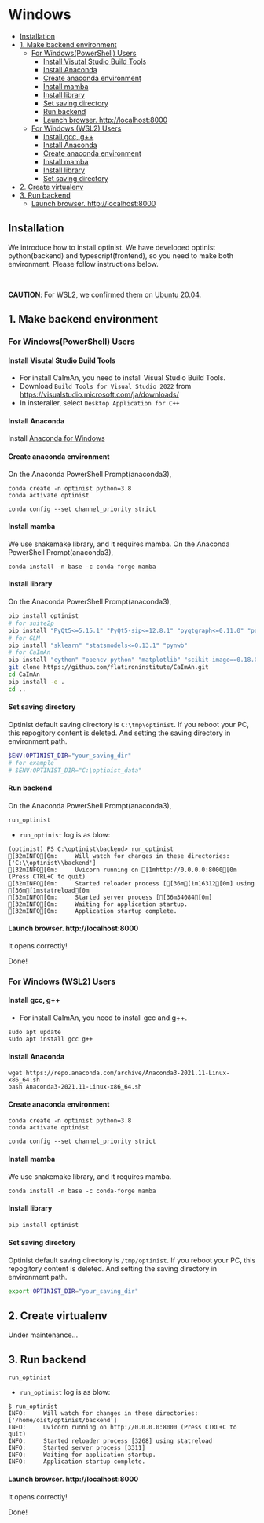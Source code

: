 Windows
=================

* [Installation](#installation)
* [1. Make backend environment](#2-make-backend-environment)
   * [For Windows(PowerShell) Users](#for-windowspowershell-users)
      * [Install Visutal Studio Build Tools](#install-visutal-studio-build-tools)
      * [Install Anaconda](#install-anaconda)
      * [Create anaconda environment](#create-anaconda-environment)
      * [Install mamba](#install-mamba)
      * [Install library](#install-library)
      * [Set saving directory](#set-saving-directory)
      * [Run backend](#run-backend)
      * [Launch browser.  <a href="http://localhost:8000" rel="nofollow">http://localhost:8000</a>](#launch-browser--httplocalhost8000)
   * [For Windows (WSL2) Users](#for-windows-wsl2-users)
      * [Install gcc, g++](#install-gcc-g)
      * [Install Anaconda](#install-anaconda-1)
      * [Create anaconda environment](#create-anaconda-environment-1)
      * [Install mamba](#install-mamba-1)
      * [Install library](#install-library-1)
      * [Set saving directory](#set-saving-directory-1)
* [2. Create virtualenv](#3-create-virtualenv)
* [3. Run backend](#4-run-backend)
   * [Launch browser.  <a href="http://localhost:8000" rel="nofollow">http://localhost:8000</a>](#launch-browser--httplocalhost8000-1)

## Installation
We introduce how to install optinist.
We have developed optinist python(backend) and typescript(frontend), so you need to make both environment.
Please follow instructions below.

<br />

**CAUTION**: For WSL2, we confirmed them on [Ubuntu 20.04](https://www.microsoft.com/ja-jp/p/ubuntu-2004-lts/9n6svws3rx71).


## 1. Make backend environment

### For Windows(PowerShell) Users
#### Install Visutal Studio Build Tools
- For install CaImAn, you need to install Visual Studio Build Tools.
- Download `Build Tools for Visual Studio 2022` from https://visualstudio.microsoft.com/ja/downloads/
- In insteraller, select `Desktop Application for C++`

#### Install Anaconda
Install [Anaconda for Windows](https://www.anaconda.com/products/individual)
#### Create anaconda environment
On the Anaconda PowerShell Prompt(anaconda3),
```
conda create -n optinist python=3.8
conda activate optinist
```

```
conda config --set channel_priority strict
```

#### Install mamba
We use snakemake library, and it requires mamba.
On the Anaconda PowerShell Prompt(anaconda3),
```
conda install -n base -c conda-forge mamba
```
#### Install library
On the Anaconda PowerShell Prompt(anaconda3),
```bash
pip install optinist
# for suite2p
pip install "PyQt5<=5.15.1" "PyQt5-sip<=12.8.1" "pyqtgraph<=0.11.0" "pandas" "suite2p<=0.10.3" "tifffile<=v2022.3.25"
# for GLM
pip install "sklearn" "statsmodels<=0.13.1" "pynwb"
# for CaImAn
pip install "cython" "opencv-python" "matplotlib" "scikit-image==0.18.0" "scikit-learn" "ipyparallel" "holoviews" "watershed" "tensorflow"
git clone https://github.com/flatironinstitute/CaImAn.git
cd CaImAn
pip install -e .
cd ..
```

#### Set saving directory
Optinist default saving directory is `C:\tmp\optinist`. If you reboot your PC, this repogitory content is deleted. And setting the saving directory in environment path.
```PowerShell
$ENV:OPTINIST_DIR="your_saving_dir"
# for example
# $ENV:OPTINIST_DIR="C:\optinist_data"
```

#### Run backend
On the Anaconda PowerShell Prompt(anaconda3),
```
run_optinist
```
- `run_optinist` log is as blow:
```
(optinist) PS C:\optinist\backend> run_optinist
[32mINFO[0m:     Will watch for changes in these directories: ['C:\\optinist\\backend']
[32mINFO[0m:     Uvicorn running on [1mhttp://0.0.0.0:8000[0m (Press CTRL+C to quit)
[32mINFO[0m:     Started reloader process [[36m[1m16312[0m] using [36m[1mstatreload[0m
[32mINFO[0m:     Started server process [[36m34084[0m]
[32mINFO[0m:     Waiting for application startup.
[32mINFO[0m:     Application startup complete.
```
#### Launch browser.  http://localhost:8000
It opens correctly!

Done!

### For Windows (WSL2) Users
#### Install gcc, g++
- For install CaImAn, you need to install gcc and g++.
```
sudo apt update
sudo apt install gcc g++
```
#### Install Anaconda
```
wget https://repo.anaconda.com/archive/Anaconda3-2021.11-Linux-x86_64.sh
bash Anaconda3-2021.11-Linux-x86_64.sh
```
#### Create anaconda environment
```
conda create -n optinist python=3.8
conda activate optinist
```

```
conda config --set channel_priority strict
```

#### Install mamba
We use snakemake library, and it requires mamba.
```
conda install -n base -c conda-forge mamba
```
#### Install library
```bash
pip install optinist
```
#### Set saving directory
Optinist default saving directory is `/tmp/optinist`. If you reboot your PC, this repogitory content is deleted. And setting the saving directory in environment path.
```bash
export OPTINIST_DIR="your_saving_dir"
```

## 2. Create virtualenv
Under maintenance...
<!-- In snakemake used by optinist, a virtual environment is created and executed for each function.
The procedure for first creating a virtual environment for processing suite2p, caiman, pca, etc. is described in the following link.

*It is possible to run snakemake without creating a virtual environment in advance, but it is recommended to create a virtual environment in advance because of the higher possibility of errors during execution.

Follow this [link](create_virtualenv.md). -->

## 3. Run backend
```
run_optinist
```
- `run_optinist` log is as blow:
```
$ run_optinist
INFO:     Will watch for changes in these directories: ['/home/oist/optinist/backend']
INFO:     Uvicorn running on http://0.0.0.0:8000 (Press CTRL+C to quit)
INFO:     Started reloader process [3268] using statreload
INFO:     Started server process [3311]
INFO:     Waiting for application startup.
INFO:     Application startup complete.
```
#### Launch browser.  http://localhost:8000
It opens correctly!

Done!
